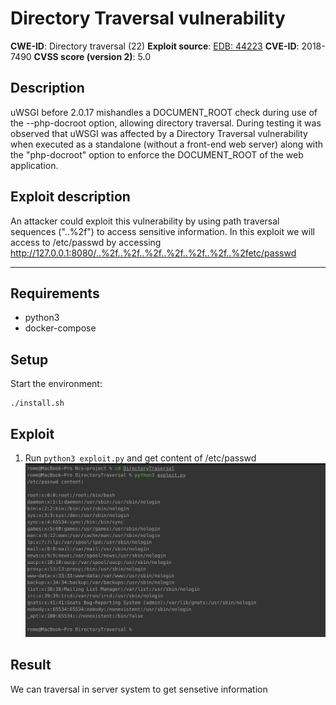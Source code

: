# Directory Traversal vulnerability

**CWE-ID**:   	Directory traversal (22)
**Exploit source**: [EDB: 44223](https://www.exploit-db.com/exploits/44223)
**CVE-ID**: 2018-7490
**CVSS score (version 2)**: 5.0

## Description
uWSGI before 2.0.17 mishandles a DOCUMENT_ROOT check during use of the --php-docroot option, allowing directory traversal.
During testing it was observed that uWSGI was affected by a Directory Traversal vulnerability when executed as a standalone (without a front-end web server) along with the "php-docroot" option to enforce the DOCUMENT_ROOT of the web application.


## Exploit description

An attacker could exploit this vulnerability by using path traversal sequences ("..%2f") to access sensitive information. In this exploit we will access to /etc/passwd by accessing     
http://127.0.0.1:8080/..%2f..%2f..%2f..%2f..%2f..%2f..%2fetc/passwd

----------

## Requirements
* python3
* docker-compose


## Setup

Start the environment:

```
./install.sh
```

## Exploit
 1. Run `python3 exploit.py` and get content of /etc/passwd
 ![](1.png)



## Result

We can traversal in server system to get sensetive information
